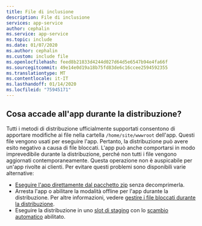 ```yaml
---
title: File di inclusione
description: File di inclusione
services: app-service
author: cephalin
ms.service: app-service
ms.topic: include
ms.date: 01/07/2020
ms.author: cephalin
ms.custom: include file
ms.openlocfilehash: feed8b21833d4244d027d64d5e6547b94e4fa66f
ms.sourcegitcommit: 49e14e0d19a18b75fd83de6c16ccee2594592355
ms.translationtype: MT
ms.contentlocale: it-IT
ms.lasthandoff: 01/14/2020
ms.locfileid: "75945171"
---
```

## <a name="what-happens-to-my-app-during-deployment"></a>Cosa accade all'app durante la distribuzione?

Tutti i metodi di distribuzione ufficialmente supportati consentono di apportare modifiche ai file nella cartella `/home/site/wwwroot` dell'app. Questi file vengono usati per eseguire l'app. Pertanto, la distribuzione può avere esito negativo a causa di file bloccati. L'app può anche comportarsi in modo imprevedibile durante la distribuzione, perché non tutti i file vengono aggiornati contemporaneamente. Questa operazione non è auspicabile per un'app rivolte ai clienti. Per evitare questi problemi sono disponibili varie alternative:

- [Eseguire l'app direttamente dal pacchetto zip](../articles/app-service/deploy-run-package.md) senza decomprimerla.
- Arresta l'app o abilitare la modalità offline per l'app durante la distribuzione. Per altre informazioni, vedere [gestire i file bloccati durante la distribuzione](https://github.com/projectkudu/kudu/wiki/Dealing-with-locked-files-during-deployment).
- Eseguire la distribuzione in uno [slot di staging](../articles/app-service/deploy-staging-slots.md) con lo [scambio automatico](../articles/app-service/deploy-staging-slots.md#configure-auto-swap) abilitato. 
